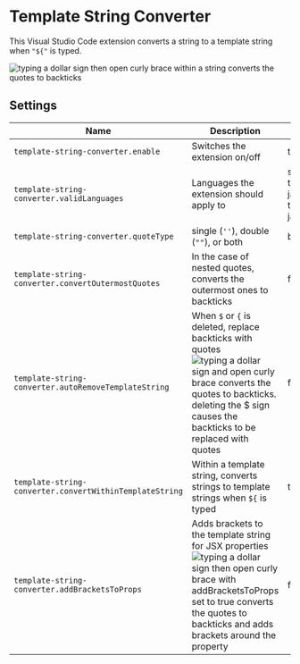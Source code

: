 # Template String Converter

This Visual Studio Code extension converts a string to a template string when `"${"` is typed.

![typing a dollar sign then open curly brace within a string converts the quotes to backticks](https://raw.githubusercontent.com/meganrogge/template-string-converter/master/images/demo.gif)

## Settings

| Name                                 | Description                                                                                                                                                                                                                                                                                                                       | Default Value |
| ------------------------------------ | --------------------------------------------------------------------------------------------------------------------------------------------------------------------------------------------------------------------------------------------------------------------------------------------------------------------------------- | ------------- |
| `template-string-converter.enable`         | Switches the extension on/off                                                                                                                                                                                        | true |
| `template-string-converter.validLanguages` | Languages the extension should apply to                                                                                                                                                | svelte, typescript, javascript, typescriptreact, javascriptreact |
| `template-string-converter.quoteType`   | single (`''`), double (`""`), or both                                                                                                                  | both |
| `template-string-converter.convertOutermostQuotes`    | In the case of nested quotes, converts the outermost ones to backticks | false |
| `template-string-converter.autoRemoveTemplateString` | When `$` or `{` is deleted, replace backticks with quotes ![typing a dollar sign and open curly brace converts the quotes to backticks. deleting the $ sign causes the backticks to be replaced with quotes](https://raw.githubusercontent.com/meganrogge/template-string-converter/master/images/auto-remove.gif) | false |
| `template-string-converter.convertWithinTemplateString`          | Within a template string, converts strings to template strings when `${` is typed                 | true |
| `template-string-converter.addBracketsToProps`          | Adds brackets to the template string for JSX properties ![typing a dollar sign then open curly brace with addBracketsToProps set to true converts the quotes to backticks and adds brackets around the property](https://raw.githubusercontent.com/meganrogge/template-string-converter/master/images/jsx-props.gif) | false |
